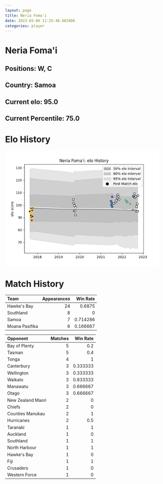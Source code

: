 ```yaml
---  
layout: page  
title: Neria Foma'i  
date: 2023-03-06 11:25:48.683406  
categories: player  
---
```

# Neria Foma'i

## Positions: W, C

## Country: Samoa

## Current elo: 95.0

## Current Percentile: 75.0

# Elo History


![elo history](history_NeriaFoma'i.png)
# Match History


| Team           |   Appearances |   Win Rate |
|:---------------|--------------:|-----------:|
| Hawke's Bay    |            24 |   0.6875   |
| Southland      |             8 |   0        |
| Samoa          |             7 |   0.714286 |
| Moana Pasifika |             6 |   0.166667 |

| Opponent          |   Matches |   Win Rate |
|:------------------|----------:|-----------:|
| Bay of Plenty     |         5 |   0.2      |
| Tasman            |         5 |   0.4      |
| Tonga             |         4 |   1        |
| Canterbury        |         3 |   0.333333 |
| Wellington        |         3 |   0.333333 |
| Waikato           |         3 |   0.833333 |
| Manawatu          |         3 |   0.666667 |
| Otago             |         3 |   0.666667 |
| New Zealand Maori |         2 |   0        |
| Chiefs            |         2 |   0        |
| Counties Manukau  |         2 |   1        |
| Hurricanes        |         2 |   0.5      |
| Taranaki          |         1 |   1        |
| Auckland          |         1 |   0        |
| Southland         |         1 |   1        |
| North Harbour     |         1 |   1        |
| Hawke's Bay       |         1 |   0        |
| Fiji              |         1 |   1        |
| Crusaders         |         1 |   0        |
| Western Force     |         1 |   0        |